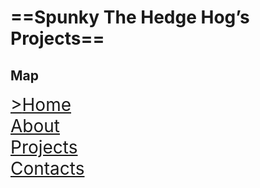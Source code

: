 # ==Spunky The Hedge Hog’s Projects==

## Map

<span style="font-size:2em"><u>><a href="HomePage.html">Home</a></u><br/><a href="AboutPage.html">About</a><br/><a href="ProjectsPage.html">Projects</a><br/><a href="ContactPage.html">Contacts</a></span>

